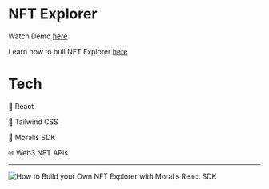 # NFT Explorer

Watch Demo [here](https://www.youtube.com/watch?v=-8xUElji614)

Learn how to buil NFT Explorer [here](url)

# Tech

🧙 React 

💄 Tailwind CSS  

🦴 Moralis SDK  

🌐 Web3 NFT APIs

<hr />

![How to Build your Own NFT Explorer with Moralis React SDK](https://user-images.githubusercontent.com/58919619/160401567-20f5bd0f-8403-4bcc-88e2-e3efdf89b462.png)
